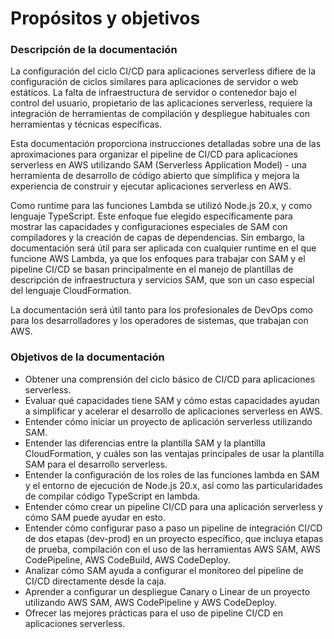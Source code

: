 # Propósitos y objetivos

### Descripción de la documentación 

La configuración del ciclo CI/CD para aplicaciones serverless difiere de la configuración de ciclos similares para 
aplicaciones de servidor o web estáticos. La falta de infraestructura de servidor o contenedor bajo el control del usuario, 
propietario de las aplicaciones serverless, requiere la integración de herramientas de compilación y despliegue 
habituales con herramientas y técnicas específicas.

Esta documentación proporciona instrucciones detalladas sobre una de las aproximaciones para organizar el pipeline 
de CI/CD para aplicaciones serverless en AWS utilizando SAM (Serverless Application Model) - una herramienta de desarrollo de código abierto que simplifica y mejora la experiencia de construir y ejecutar aplicaciones serverless en AWS.

Como runtime para las funciones Lambda se utilizó Node.js 20.x, y como lenguaje TypeScript. Este enfoque fue elegido 
específicamente para mostrar las capacidades y configuraciones especiales de SAM con compiladores y la creación de capas de dependencias. Sin embargo, la documentación será útil para ser aplicada con cualquier runtime en el que funcione AWS Lambda, ya que los enfoques para trabajar con SAM y el pipeline CI/CD se basan principalmente en el manejo de plantillas de descripción de infraestructura y servicios SAM, que son un caso especial del lenguaje CloudFormation.

La documentación será útil tanto para los profesionales de DevOps como para los desarrolladores y los operadores de 
sistemas, que trabajan con AWS.

### Objetivos de la documentación

* Obtener una comprensión del ciclo básico de CI/CD para aplicaciones serverless.
* Evaluar qué capacidades tiene SAM y cómo estas capacidades ayudan a simplificar y acelerar el desarrollo de aplicaciones serverless en AWS.
* Entender cómo iniciar un proyecto de aplicación serverless utilizando SAM.
* Entender las diferencias entre la plantilla SAM y la plantilla CloudFormation, y cuáles son las ventajas principales de usar la plantilla SAM para el desarrollo serverless.
* Entender la configuración de los roles de las funciones lambda en SAM y el entorno de ejecución de Node.js 20.x, así como las particularidades de compilar código TypeScript en lambda. 
* Entender cómo crear un pipeline CI/CD para una aplicación serverless y cómo SAM puede ayudar en esto.
* Entender cómo configurar paso a paso un pipeline de integración CI/CD de dos etapas (dev-prod) en un proyecto específico, que incluya etapas de prueba, compilación con el uso de las herramientas AWS SAM, AWS CodePipeline, AWS CodeBuild, AWS CodeDeploy.
* Analizar cómo SAM ayuda a configurar el monitoreo del pipeline de CI/CD directamente desde la caja.
* Aprender a configurar un despliegue Canary o Linear de un proyecto utilizando AWS SAM, AWS CodePipeline y AWS CodeDeploy.
* Ofrecer las mejores prácticas para el uso de pipeline CI/CD en aplicaciones serverless.
